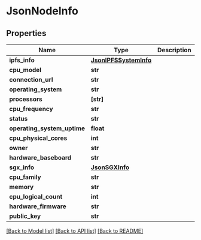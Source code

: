 # JsonNodeInfo


## Properties
Name | Type | Description | Notes
------------ | ------------- | ------------- | -------------
**ipfs_info** | [**JsonIPFSSystemInfo**](JsonIPFSSystemInfo.md) |  | [optional] 
**cpu_model** | **str** |  | [optional] 
**connection_url** | **str** |  | [optional] 
**operating_system** | **str** |  | [optional] 
**processors** | **[str]** |  | [optional] 
**cpu_frequency** | **str** |  | [optional] 
**status** | **str** |  | [optional] 
**operating_system_uptime** | **float** |  | [optional] 
**cpu_physical_cores** | **int** |  | [optional] 
**owner** | **str** |  | [optional] 
**hardware_baseboard** | **str** |  | [optional] 
**sgx_info** | [**JsonSGXInfo**](JsonSGXInfo.md) |  | [optional] 
**cpu_family** | **str** |  | [optional] 
**memory** | **str** |  | [optional] 
**cpu_logical_count** | **int** |  | [optional] 
**hardware_firmware** | **str** |  | [optional] 
**public_key** | **str** |  | [optional] 

[[Back to Model list]](../README.md#documentation-for-models) [[Back to API list]](../README.md#documentation-for-api-endpoints) [[Back to README]](../README.md)


